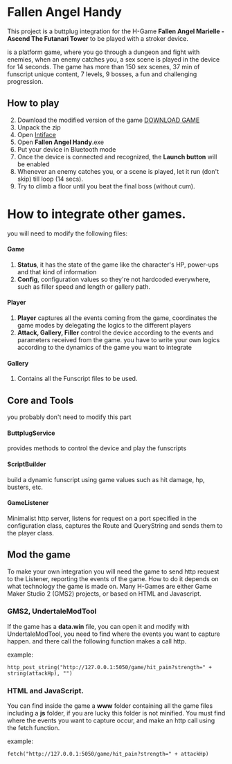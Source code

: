# Fallen Angel Handy
This project is a buttplug integration for the H-Game **Fallen Angel Marielle - Ascend The Futanari Tower** to be played with a stroker device.

is a platform game, where you go through a dungeon and fight with enemies, when an enemy catches you, a sex scene is played in the device for 14 seconds. 
The game has more than 150 sex scenes, 37 min of funscript unique content, 7 levels, 9 bosses, a fun and challenging progression.

## How to play
2. Download the modified version of the game [DOWNLOAD GAME](https://mega.nz/file/mcUylbAK#ijqQP7RmhxbAwuZSQ3TObOa-t6uZw3Ap1f0GRewWV3g)
2. Unpack the zip
3. Open [Intiface](https://github.com/intiface/intiface-desktop/releases/download/v27.0.0/intiface-desktop-27.0.0-win.exe)
4. Open **Fallen Angel Handy**.exe
5. Put your device in Bluetooth mode
6. Once the device is connected and recognized, the **Launch button** will be enabled
7. Whenever an enemy catches you, or a scene is played, let it run (don't skip) till loop (14 secs). 
8. Try to climb a floor until you beat the final boss (without cum).


# How to integrate other games.
you will need to modify the following files:

#### Game
 1. **Status**, it has the state of the game like the character's HP, power-ups and that kind of information
 2. **Config**, configuration values ​​so they're not hardcoded everywhere, such as filler speed and length or gallery path.
#### Player
1. **Player** captures all the events coming from the game, coordinates the game modes by delegating the logics to the different players
2. **Attack, Gallery, Filler** control the device according to the events and parameters received from the game. you have to write your own logics according to the dynamics of the game you want to integrate
#### Gallery
1. Contains all the Funscript files to be used.

## Core and Tools
you probably don't need to modify this part

#### ButtplugService 
provides methods to control the device and play the funscripts

#### ScriptBuilder
build a dynamic funscript using game values such as hit damage, hp, busters, etc.

#### GameListener
Minimalist http server, listens for request on a port specified in the configuration class, captures the Route and QueryString and sends them to the player class. 

## Mod the game
To make your own integration you will need the game to send http request to the Listener, reporting the events of the game.
How to do it depends on what technology the game is made on. 
Many H-Games are either Game Maker Studio 2 (GMS2) projects, or based on HTML and Javascript.

### GMS2, UndertaleModTool
If the game has a **data.win** file, you can open it and modify with UndertaleModTool, you need to find where the events you want to capture happen. and there call the following function makes a call http.

example:

``http_post_string("http://127.0.0.1:5050/game/hit_pain?strength=" + string(attackHp), "")``

### HTML and JavaScript.
You can find inside the game a **www** folder containing all the game files including a **js** folder, if you are lucky this folder is not minified. You must find where the events you want to capture occur, and make an http call using the fetch function.

example:

`fetch("http://127.0.0.1:5050/game/hit_pain?strength=" + attackHp)`
